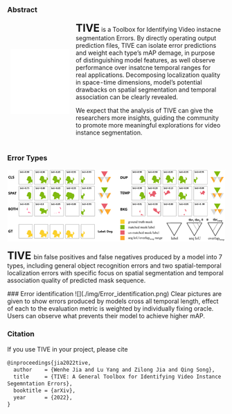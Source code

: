### Abstract

<html>
<style>
    table,tr,td {
        border-top-style: hidden;
        border-bottom-style: hidden;
        border-left-style: hidden;
        border-right-style: hidden;
        }
</style>
<table >
    <tr>
        <td style="width:30%;height:auto;">
            <!-- <img src="./img/abstract.png" > -->
            <embed src="./img/ToolboxComparison.pdf"  width="100%" height="100%">
        </td>
        <td style="width:70%;">
            <font size=5><b>TIVE</b></font> is a Toolbox for Identifying Video instacne segmentation Errors. By directly operating output prediction files, TIVE can isolate error predictions and weight each type’s mAP demage, in purpose of distinguishing model features, as well observe performance over insatcne temporal ranges for real applications. Decomposing localization quality in space-time dimensions, model’s potential drawbacks on spatial segmentation and temporal association can be clearly revealed.

We expect that the analysis of TIVE can give the researchers more insights, guiding the community to promote more meaningful explorations for video instance segmentation.

</td>
</tr>
</table>
</html>

### Error Types

![](./img/errortype.png)
<p>
    <font size=5><b>TIVE </b></font>bin false positives and false negatives produced by a model into 7 types, including general object recognition errors and two spatial-temporal localization errors with specific focus on spatial segmentation and temporal association quality of predicted mask sequence.
</p>
### Error identification
![](./img/Error_identification.png)
Clear pictures are given to show errors produced by models cross all temporal length, effect of each to the evaluation metric is weighted by individually fixing oracle. Users can observe what prevents their model to achieve higher mAP.

### Citation

If you use TIVE in your project, please cite

```
@inproceedings{jia2022tive,
  author    = {Wenhe Jia and Lu Yang and Zilong Jia and Qing Song},
  title     = {TIVE: A General Toolbox for Identifying Video Instance Segemntation Errors},
  booktitle = {arXiv},
  year      = {2022},
}
```
